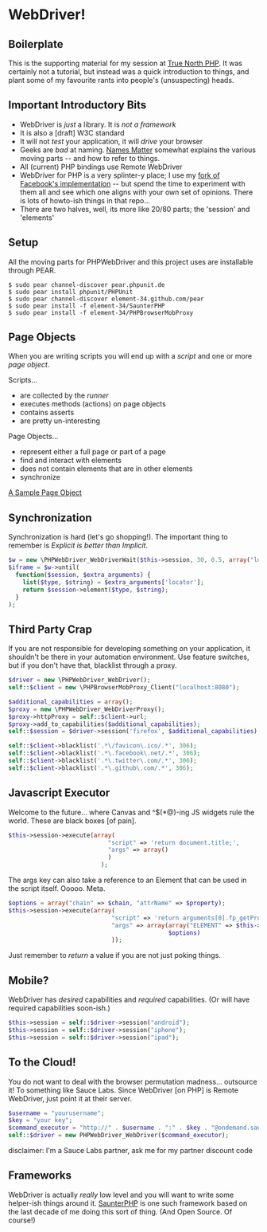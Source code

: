 WebDriver!
==========

Boilerplate
-----------

This is the supporting material for my session at [True North PHP](http://truenorthphp.ca). It was certainly not a tutorial, but instead was a quick introduction to things, and plant some of my favourite rants into people's (unsuspecting) heads.

Important Introductory Bits
---------------------------

* WebDriver is _just_ a library. It is _not a framework_
* It is also a [draft] W3C standard
* It will not _test_ your application, it will _drive_ your browser
* Geeks are _bad_ at naming. [Names Matter](http://www.slideshare.net/agoucher/namesmatter) somewhat explains the various moving parts -- and how to refer to things.
* All (current) PHP bindings use Remote WebDriver
* WebDriver for PHP is a very splinter-y place; I use my [fork of Facebook's implementation](https://github.com/Element-34/php-webdriver) -- but spend the time to experiment with them all and see which one aligns with your own set of opinions. There is lots of howto-ish things in that repo...
* There are two halves, well, its more like 20/80 parts; the 'session' and 'elements'

Setup
-----

All the moving parts for PHPWebDriver and this project uses are installable through PEAR.

```console
$ sudo pear channel-discover pear.phpunit.de
$ sudo pear install phpunit/PHPUnit
$ sudo pear channel-discover element-34.github.com/pear
$ sudo pear install -f element-34/SaunterPHP
$ sudo pear install -f element-34/PHPBrowserMobProxy
```

Page Objects
------------

When you are writing scripts you will end up with a _script_ and one or more _page object_.

Scripts...

* are collected by the _runner_
* executes methods (actions) on page objects
* contains asserts
* are pretty un-interesting

Page Objects...

* represent either a full page or part of a page
* find and interact with elements
* does not contain elements that are in other elements
* synchronize

[A Sample Page Object](https://gist.github.com/3429609)

Synchronization
---------------

Synchronization is hard (let's go shopping!). The important thing to remember is _Explicit is better than Implicit_.

```php
$w = new \PHPWebDriver_WebDriverWait($this->session, 30, 0.5, array("locator" => $this->locators['fancy iframe']));
$iframe = $w->until(
  function($session, $extra_arguments) {
    list($type, $string) = $extra_arguments['locator'];
    return $session->element($type, $string);
  }
);
```
    
Third Party Crap
----------------

If you are not responsible for developing something on your application, it shouldn't be there in your automation environment. Use feature switches, but if you don't have that, blacklist through a proxy.

```php
$driver = new \PHPWebDriver_WebDriver();
self::$client = new \PHPBrowserMobProxy_Client("localhost:8080");

$additional_capabilities = array();
$proxy = new \PHPWebDriver_WebDriverProxy();
$proxy->httpProxy = self::$client->url;
$proxy->add_to_capabilities($additional_capabilities);
self::$session = $driver->session('firefox', $additional_capabilities);

self::$client->blacklist('.*\/favicon\.ico/.*', 306);
self::$client->blacklist('.*\.facebook\.net/.*', 306);
self::$client->blacklist('.*\.twitter\.com/.*', 306);
self::$client->blacklist('.*\.github\.com/.*', 306);
```
    
Javascript Executor
-------------------

Welcome to the future... where Canvas and ^$(*@)-ing JS widgets rule the world. These are black boxes [of pain].

```php
$this->session->execute(array(
                            "script" => 'return document.title;',
                            "args" => array()
                            )
                          );
```
    
The args key can also take a reference to an Element that can be used in the script itself. Ooooo. Meta.

```php
$options = array("chain" => $chain, "attrName" => $property);
$this->session->execute(array(
                             "script" => 'return arguments[0].fp_getPropertyValue(arguments[1]);',
                             "args" => array(array("ELEMENT" => $this->movie->getID()),
                                             $options)
                             ));
```
    
Just remember to _return_ a value if you are not just poking things.

Mobile?
-------

WebDriver has _desired_ capabilities and _required_ capabilities. (Or will have required capabilities soon-ish.)

```php
$this->session = self::$driver->session("android");
$this->session = self::$driver->session("iphone");
$this->session = self::$driver->session("ipad");
```
    
To the Cloud!
-------------

You do not want to deal with the browser permutation madness... outsource it! To something like Sauce Labs. Since WebDriver [on PHP] is Remote WebDriver, just point it at their server.

```php
$username = "yourusername";
$key = "your key";
$command_executor = "http://" . $username . ":" . $key . "@ondemand.saucelabs.com:80/wd/hub";
self::$driver = new PHPWebDriver_WebDriver($command_executor);
```
    
disclaimer: I'm a Sauce Labs partner, ask me for my partner discount code

Frameworks
----------

WebDriver is actually _really_ low level and you will want to write some helper-ish things around it. [SaunterPHP](http://element34.ca/products/saunter/saunterphp) is one such framework based on the last decade of me doing this sort of thing. (And Open Source. Of course!)